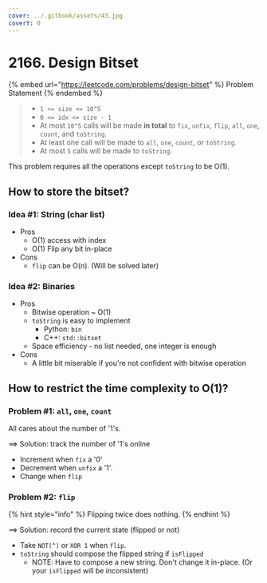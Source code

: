 ```yaml
---
cover: ../.gitbook/assets/43.jpg
coverY: 0
---
```


# 2166. Design Bitset

{% embed url="https://leetcode.com/problems/design-bitset" %}
Problem Statement
{% endembed %}

> * `1 <= size <= 10^5`&#x20;
> * `0 <= idx <= size - 1`
> * At most `10^5` calls will be made **in total** to `fix`, `unfix`, `flip`, `all`, `one`, `count`, and `toString`.
> * At least one call will be made to `all`, `one`, `count`, or `toString`.
> * At most `5` calls will be made to `toString`.

This problem requires all the operations except `toString` to be O(1).&#x20;

## How to store the bitset?

### Idea #1: String (char list)

* Pros
  * O(1) access with index
  * O(1) Flip any bit in-place
* Cons
  * `flip` can be O(n). (Will be solved later)

### Idea #2: Binaries

* Pros
  * Bitwise operation \~ O(1)
  * `toString` is easy to implement&#x20;
    * Python: `bin`
    * C++: `std::bitset`
  * Space efficiency - no list needed, one integer is enough
* Cons
  * A little bit miserable if you're not confident with bitwise operation

## How to restrict the time complexity to O(1)?

### Problem #1: `all`, `one`, `count`

All cares about the number of '1's.&#x20;

\==> Solution: track the number of '1's online

* Increment when `fix` a '0'
* Decrement when `unfix` a '1'.
* Change when `flip`

### Problem #2: `flip`

{% hint style="info" %}
Flipping twice does nothing.
{% endhint %}

\==> Solution: record the current state (flipped or not)

* &#x20;Take `NOT(^)` or `XOR 1` when `flip`.
* `toString` should compose the flipped string if `isFlipped`&#x20;
  * NOTE: Have to compose a new string. Don't change it in-place. (Or your `isFlipped` will be inconsistent)
